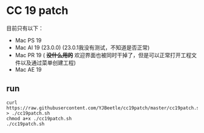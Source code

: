# CC 19 patch

目前只有以下：

* Mac PS 19
* Mac AI 19 (23.0.0) (23.0.1我没有测试，不知道是否正常)
* Mac PR 19 ( **~~没什么用的~~** 欢迎界面也被同时干掉了，但是可以正常打开工程文件以及通过菜单创建工程)
* Mac AE 19

## run
```
curl https://raw.githubusercontent.com/YJBeetle/cc19patch/master/cc19patch.sh > ./cc19patch.sh
chmod a+x ./cc19patch.sh
./cc19patch.sh
```
